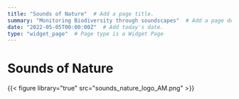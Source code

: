 ```yaml
---
title: "Sounds of Nature"  # Add a page title.
summary: "Monitoring Biodiversity through soundscapes"  # Add a page description.
date: "2022-05-05T00:00:00Z"  # Add today's date.
type: "widget_page"  # Page type is a Widget Page
---
```


# Sounds of Nature

{{< figure library="true" src="sounds_nature_logo_AM.png" >}}